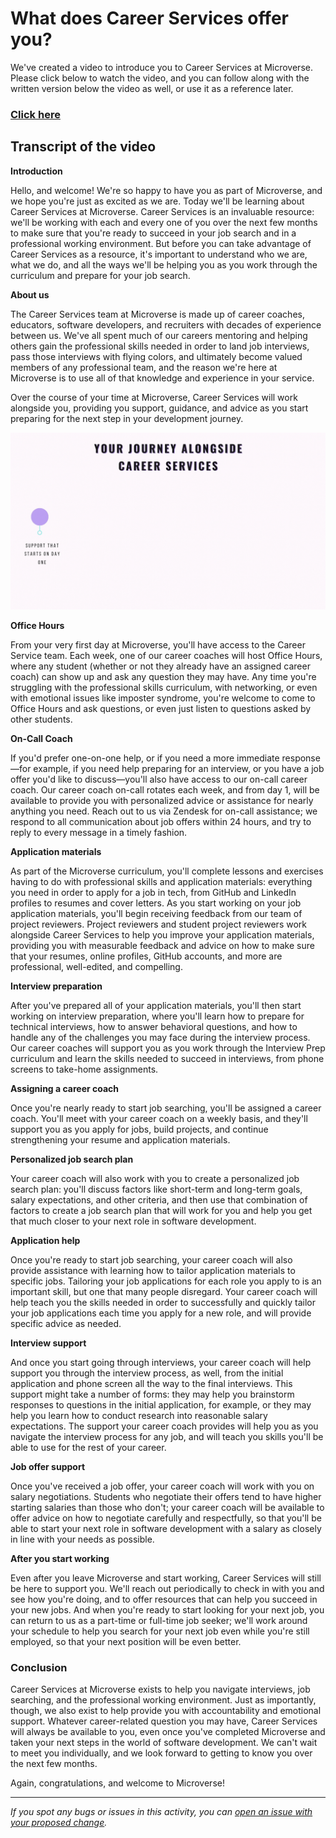 # What does Career Services offer you?

We've created a video to introduce you to Career Services at Microverse. Please click below to watch the video, and you can follow along with the written version below the video as well, or use it as a reference later.

### **[Click here](https://drive.google.com/file/d/1eae6edgcTMxayUmxsgcZQtnnv1_ZBqPZ/view?usp=sharing)**

## Transcript of the video

**Introduction**

Hello, and welcome! We're so happy to have you as part of Microverse, and we hope you're just as excited as we are. Today we'll be learning about Career Services at Microverse. Career Services is an invaluable resource: we'll be working with each and every one of you over the next few months to make sure that you're ready to succeed in your job search and in a professional working environment. But before you can take advantage of Career Services as a resource, it's important to understand who we are, what we do, and all the ways we'll be helping you as you work through the curriculum and prepare for your job search.

**About us**

The Career Services team at Microverse is made up of career coaches, educators, software developers, and recruiters with decades of experience between us. We've all spent much of our careers mentoring and helping others gain the professional skills needed in order to land job interviews, pass those interviews with flying colors, and ultimately become valued members of any professional team, and the reason we're here at Microverse is to use all of that knowledge and experience in your service.

Over the course of your time at Microverse, Career Services will work alongside you, providing you support, guidance, and advice as you start preparing for the next step in your development journey.

![](images/day_1.gif)

**Office Hours**

From your very first day at Microverse, you'll have access to the Career Service team. Each week, one of our career coaches will host Office Hours, where any student (whether or not they already have an assigned career coach) can show up and ask any question they may have. Any time you're struggling with the professional skills curriculum, with networking, or even with emotional issues like imposter syndrome, you're welcome to come to Office Hours and ask questions, or even just listen to questions asked by other students.

**On-Call Coach**

If you'd prefer one-on-one help, or if you need a more immediate response—for example, if you need help preparing for an interview, or you have a job offer you'd like to discuss—you'll also have access to our on-call career coach. Our career coach on-call rotates each week, and from day 1, will be available to provide you with personalized advice or assistance for nearly anything you need. Reach out to us via Zendesk for on-call assistance; we respond to all communication about job offers within 24 hours, and try to reply to every message in a timely fashion.

**Application materials**

As part of the Microverse curriculum, you'll complete lessons and exercises having to do with professional skills and application materials: everything you need in order to apply for a job in tech, from GitHub and LinkedIn profiles to resumes and cover letters. As you start working on your job application materials, you'll begin receiving feedback from our team of project reviewers. Project reviewers and student project reviewers work alongside Career Services to help you improve your application materials, providing you with measurable feedback and advice on how to make sure that your resumes, online profiles, GitHub accounts, and more are professional, well-edited, and compelling.

**Interview preparation**

After you've prepared all of your application materials, you'll then start working on interview preparation, where you'll learn how to prepare for technical interviews, how to answer behavioral questions, and how to handle any of the challenges you may face during the interview process.  Our career coaches will support you as you work through the Interview Prep curriculum and learn the skills needed to succeed in interviews, from phone screens to take-home assignments.

**Assigning a career coach**

Once you're nearly ready to start job searching, you'll be assigned a career coach. You'll meet with your career coach on a weekly basis, and they'll support you as you apply for jobs, build projects, and continue strengthening your resume and application materials.

**Personalized job search plan**

Your career coach will also work with you to create a personalized job search plan: you'll discuss factors like short-term and long-term goals, salary expectations, and other criteria, and then use that combination of factors to create a job search plan that will work for you and help you get that much closer to your next role in software development.

**Application help**

Once you're ready to start job searching, your career coach will also provide assistance with learning how to tailor application materials to specific jobs. Tailoring your job applications for each role you apply to is an important skill, but one that many people disregard. Your career coach will help teach you the skills needed in order to successfully and quickly tailor your job applications each time you apply for a new role, and will provide specific advice as needed.

**Interview support**

And once you start going through interviews, your career coach will help support you through the interview process, as well, from the initial application and phone screen all the way to the final interviews. This support might take a number of forms: they may help you brainstorm responses to questions in the initial application, for example, or they may help you learn how to conduct research into reasonable salary expectations. The support your career coach provides will help you as you navigate the interview process for any job, and will teach you skills you'll be able to use for the rest of your career.

**Job offer support**

Once you've received a job offer, your career coach will work with you on salary negotiations. Students who negotiate their offers tend to have higher starting salaries than those who don't; your career coach will be available to offer advice on how to negotiate carefully and respectfully, so that you'll be able to start your next role in software development with a salary as closely in line with your needs as possible.

**After you start working**

Even after you leave Microverse and start working, Career Services will still be here to support you. We'll reach out periodically to check in with you and see how you're doing, and to offer resources that can help you succeed in your new jobs. And when you're ready to start looking for your next job, you can return to us as a part-time or full-time job seeker; we'll work around your schedule to help you search for your next job even while you're still employed, so that your next position will be even better.

### Conclusion

Career Services at Microverse exists to help you navigate interviews, job searching, and the professional working environment. Just as importantly, though, we also exist to help provide you with accountability and emotional support. Whatever career-related question you may have, Career Services will always be available to you, even once you've completed Microverse and taken your next steps in the world of software development. We can't wait to meet you individually, and we look forward to getting to know you over the next few months.

Again, congratulations, and welcome to Microverse!

------

_If you spot any bugs or issues in this activity, you can [open an issue with your proposed change](https://github.com/microverseinc/curriculum-transversal-skills/blob/main/git-github/articles/open_issue.md)._
